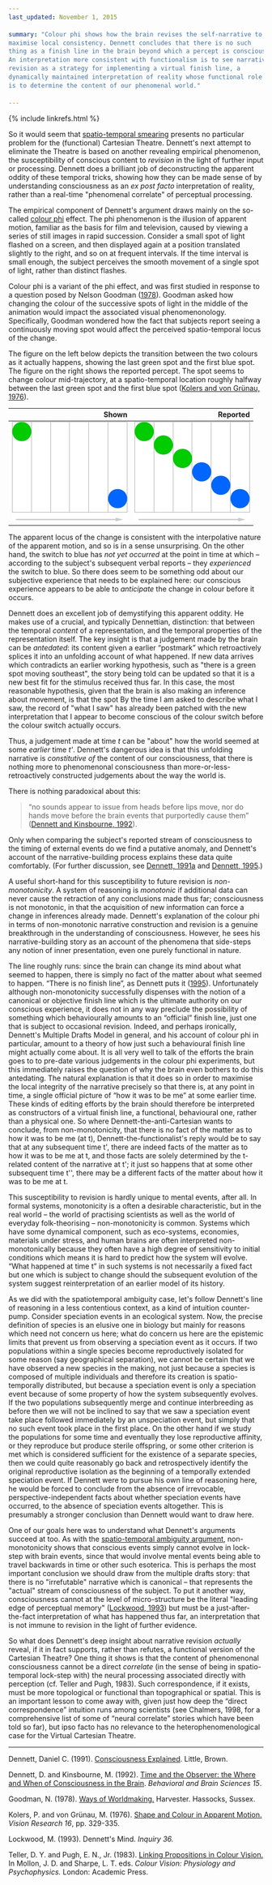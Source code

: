 ```yaml
---
last_updated: November 1, 2015

summary: "Colour phi shows how the brain revises the self-narrative to
maximise local consistency. Dennett concludes that there is no such
thing as a finish line in the brain beyond which a percept is conscious.
An interpretation more consistent with functionalism is to see narrative
revision as a strategy for implementing a virtual finish line, a
dynamically maintained interpretation of reality whose functional role
is to determine the content of our phenomenal world."

---
```


{% include linkrefs.html %}

So it would seem that
[spatio-temporal smearing](multiple-drafts-dennett-spatio-temporal.html)
presents no particular problem for the (functional) Cartesian Theatre.
Dennett's next attempt to eliminate the Theatre is based on another
revealing empirical phenomenon, the susceptibility of conscious content
to _revision_ in the light of further input or processing. Dennett does
a brilliant job of deconstructing the apparent oddity of these temporal
tricks, showing how they can be made sense of by understanding
consciousness as an _ex post facto_ interpretation of reality, rather
than a real-time "phenomenal correlate" of perceptual processing.

The empirical component of Dennett's argument draws mainly on the
so-called
[colour phi](https://en.wikipedia.org/wiki/Color_phi_phenomenon) effect.
The phi phenomenon is the illusion of apparent motion, familiar as the
basis for film and television, caused by viewing a series of still
images in rapid succession. Consider a small spot of light flashed on a
screen, and then displayed again at a position translated slightly to
the right, and so on at frequent intervals. If the time interval is
small enough, the subject perceives the smooth movement of a single spot
of light, rather than distinct flashes.

Colour phi is a variant of the phi effect, and was first studied in
response to a question posed by Nelson Goodman ([1978](#goodman78)).
Goodman asked how changing the colour of the successive spots of light
in the middle of the animation would impact the associated visual
phenomenonology. Specifically, Goodman wondered how the fact that
subjects report seeing a continuously moving spot would affect the
perceived spatio-temporal locus of the change.

The figure on the left below depicts the transition between the two
colours as it actually happens, showing the last green spot and the
first blue spot. The figure on the right shows the reported percept. The
spot seems to change colour mid-trajectory, at a spatio-temporal
location roughly halfway between the last green spot and the first blue
spot ([Kolers and von Grünau, 1976](#kolers76)).

| Shown         | Reported      |
|--------------:|--------------:|
| ![Wibble](/images/color-phi-1.jpg) | ![Wibble](/images/color-phi-2.jpg) |

The apparent locus of the change is consistent with the interpolative
nature of the apparent motion, and so is in a sense unsurprising. On the
other hand, the switch to blue has _not yet occurred_ at the point in
time at which – according to the subject's subsequent verbal reports –
they _experienced_ the switch to blue. So there does seem to be
something odd about our subjective experience that needs to be explained
here: our conscious experience appears to be able to _anticipate_ the
change in colour before it occurs.

Dennett does an excellent job of demystifying this apparent oddity. He
makes use of a crucial, and typically Dennettian, distinction: that
between the temporal _content_ of a representation, and the temporal
properties of the representation itself. The key insight is that a
judgement made by the brain can be _antedated_: its content given a
earlier “postmark” which retroactively splices it into an unfolding
account of what happened. If new data arrives which contradicts an
earlier working hypothesis, such as "there is a green spot moving
southeast", the story being told can be updated so that it is a new best
fit for the stimulus received thus far. In this case, the most
reasonable hypothesis, given that the brain is also making an inference
about movement, is that the spot By the time I am asked to describe what
I saw, the record of "what I saw" has already been patched with the new
interpretation that I appear to become conscious of the colour switch
before the colour switch actually occurs.

Thus, a judgement made at time _t_ can be "about" how the world seemed
at some _earlier_ time _t'_. Dennett's dangerous idea is that this
unfolding narrative is _constitutive of_ the content of our
consciousness, that there is nothing more to phenomenonal consciousness
than more-or-less-retroactively constructed judgements about the way the
world is.

 There is nothing paradoxical about this:

> “no sounds appear to issue from heads before lips move, nor do hands
> move before the brain events that purportedly cause them”
> ([Dennett and Kinsbourne, 1992](#dennett92)).

Only when comparing the subject's reported stream of consciousness to
the timing of external events do we find a putative anomaly, and
Dennett's account of the narrative-building process explains these data
quite comfortably. (For further discussion, see
[Dennett, 1991a](#dennett91a) and [Dennett, 1995](#dennett95).)

A useful short-hand for this susceptibility to future revision is
_non-monotonicity_. A system of reasoning is _monotonic_ if additional
data can never cause the retraction of any conclusions made thus far;
consciousness is not monotonic, in that the acquisition of new
information can force a change in inferences already made. Dennett's
explanation of the colour phi in terms of non-monotonic narrative
construction and revision is a genuine breakthrough in the understanding
of consciousness. However, he sees his narrative-building story as an
account of the phenomena that side-steps any notion of inner
presentation, even one purely functional in nature.

The line roughly runs: since the brain can change its mind about what
seemed to happen, there is simply no fact of the matter about what
seemed to happen. “There is no finish line”, as Dennett puts it
([1995](#dennett95)). Unfortunately although non-monotonicity
successfully dispenses with the notion of a canonical or objective
finish line which is the ultimate authority on our conscious experience,
it does not in any way preclude the possibility of something which
behaviourally amounts to an “official” finish line, just one that is
subject to occasional revision. Indeed, and perhaps ironically,
Dennett's Multiple Drafts Model in general, and his account of colour
phi in particular, amount to a theory of how just such a behavioural
finish line might actually come about. It is all very well to talk of
the efforts the brain goes to to pre-date various judgements in the
colour phi experiments, but this immediately raises the question of why
the brain even bothers to do this antedating. The natural explanation is
that it does so in order to maximise the local integrity of the
narrative precisely so that there is, at any point in time, a single
official picture of “how it was to be me” at some earlier time. These
kinds of editing efforts by the brain should therefore be interpreted as
constructors of a virtual finish line, a functional, behavioural one,
rather than a physical one. So where Dennett-the-anti-Cartesian wants to
conclude, from non-monotonicity, that there is no fact of the matter as
to how it was to be me (at t), Dennett-the-functionalist's reply would
be to say that at any subsequent time t', there are indeed facts of the
matter as to how it was to be me at t, and those facts are solely
determined by the t-related content of the narrative at t'; it just so
happens that at some other subsequent time t'', there may be a different
facts of the matter about how it was to be me at t.

This susceptibility to revision is hardly unique to mental events, after
all. In formal systems, monotonicity is a often a desirable
characteristic, but in the real world – the world of practising
scientists as well as the world of everyday folk-theorising –
non-monotonicity is common. Systems which have some dynamical component,
such as eco-systems, economies, materials under stress, and human brains
are often interpreted non-monotonically because they often have a high
degree of sensitivity to initial conditions which means it is hard to
predict how the system will evolve. “What happened at time t” in such
systems is not necessarily a fixed fact but one which is subject to
change should the subsequent evolution of the system suggest
reinterpretation of an earlier model of its history.

As we did with the spatiotemporal ambiguity case, let's follow Dennett's
line of reasoning in a less contentious context, as a kind of intuition
counter-pump. Consider speciation events in an ecological system. Now,
the precise definition of species is an elusive one in biology but
mainly for reasons which need not concern us here; what do concern us
here are the epistemic limits that prevent us from observing a
speciation event as it occurs. If two populations within a single
species become reproductively isolated for some reason (say geographical
separation), we cannot be certain that we have observed a new species in
the making, not just because a species is composed of multiple
individuals and therefore its creation is spatio-temporally distributed,
but because a speciation event is only a speciation event because of
some property of how the system subsequently evolves. If the two
populations subsequently merge and continue interbreeding as before then
we will not be inclined to say that we saw a speciation event take place
followed immediately by an unspeciation event, but simply that no such
event took place in the first place. On the other hand if we study the
populations for some time and eventually they lose reproductive
affinity, or they reproduce but produce sterile offspring, or some other
criterion is met which is considered sufficient for the existence of a
separate species, then we could quite reasonably go back and
retrospectively identify the original reproductive isolation as the
beginning of a temporally extended speciation event. If Dennett were to
pursue his own line of reasoning here, he would be forced to conclude
from the absence of irrevocable, perspective-independent facts about
whether speciation events have occurred, to the absence of speciation
events altogether. This is presumably a stronger conclusion than Dennett
would want to draw here.

One of our goals here was to understand what Dennett's arguments succeed
at too. As with the
[spatio-temporal ambiguity argument](multiple-drafts-dennett-spatio-temporal),
non-monotonicity shows that conscious events simply cannot evolve in
lock-step with brain events, since that would involve mental events
being able to travel backwards in time or other such esoterica. This is
perhaps the most important conclusion we should draw from the multiple
drafts story: that there is no "irrefutable" narrative which is
canonical – that represents the "actual" stream of consciousness of the
subject. To put it another way, consciousness cannot at the level of
micro-structure be the literal "leading edge of perceptual memory"
([Lockwood, 1993](#lockwood93)) but must be a just-after-the-fact
interpretation of what has happened thus far, an interpretation that is
not immune to revision in the light of further evidence.

So what does Dennett's deep insight about narrative revision _actually_
reveal, if it in fact supports, rather than refutes, a functional
version of the Cartesian Theatre? One thing it shows is that the content
of phenomenonal consciousness cannot be a direct _correlate_ (in the
sense of being in spatio-temporal lock-step with) the neural processing
associated directly with perception (cf. Teller and Pugh, 1983). Such
correspondence, if it exists, must be more topological or functional
than topographical or spatial. This is an important lesson to come away
with, given just how deep the “direct correspondence” intuition runs
among scientists (see Chalmers, 1998, for a comprehensive list of some
of “neural correlate” stories which have been told so far), but ipso
facto has no relevance to the heterophenomenological case for the
Virtual Cartesian Theatre.

- - -

<a name="dennett91a"></a>Dennett, Daniel C. (1991).
[Consciousness Explained](). Little, Brown.

<a name="dennett92"></a>Dennett, D. and Kinsbourne, M. (1992).
[Time and the Observer: the Where and When of Consciousness in the Brain]().
_Behavioral and Brain Sciences 15_.

<a name="goodman78"></a>Goodman, N. (1978). [Ways of Worldmaking.]()
Harvester. Hassocks, Sussex.

<a name="kolers76"></a>Kolers, P. and von Grünau, M. (1976).
[Shape and Colour in Apparent Motion.]() _Vision Research 16_, pp.
329-335.

<a name="lockwood93"></a>Lockwood, M. (1993). Dennett's Mind. _Inquiry
36._

<a name="teller83"></a>Teller, D. Y. and Pugh, E. N., Jr. (1983).
[Linking Propositions in Colour Vision.]() In Mollon, J. D. and Sharpe,
L. T. eds. _Colour Vision: Physiology and Psychophysics._ London:
Academic Press.
